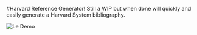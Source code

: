 #Harvard Reference Generator!
Still a WIP but when done will quickly and easily generate a Harvard System bibliography.

![Le Demo](http://f.cl.ly/items/3z0M2J381B3A2J2f113b/demo.gif)
